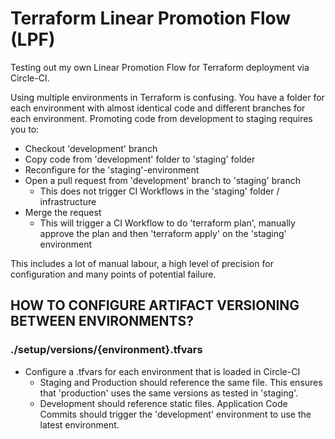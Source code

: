 # Terraform Linear Promotion Flow (LPF)
Testing out my own Linear Promotion Flow for Terraform deployment via Circle-CI.

Using multiple environments in Terraform is confusing.
You have a folder for each environment with almost identical code and different branches for each environment.
Promoting code from development to staging requires you to:
* Checkout 'development' branch
* Copy code from 'development' folder to 'staging' folder
* Reconfigure for the 'staging'-environment
* Open a pull request from 'development' branch to 'staging' branch
    * This does not trigger CI Workflows in the 'staging' folder / infrastructure
* Merge the request
    * This will trigger a CI Workflow to do 'terraform plan', manually approve the plan and then 'terraform apply' on the 'staging' environment

This includes a lot of manual labour, a high level of precision for configuration and many points of potential failure.

## HOW TO CONFIGURE ARTIFACT VERSIONING BETWEEN ENVIRONMENTS?
### ./setup/versions/{environment}.tfvars
* Configure a .tfvars for each environment that is loaded in Circle-CI
    * Staging and Production should reference the same file. This ensures that 'production' uses the same versions as tested in 'staging'.
    * Development should reference static files. Application Code Commits should trigger the 'development' environment to use the latest environment.
